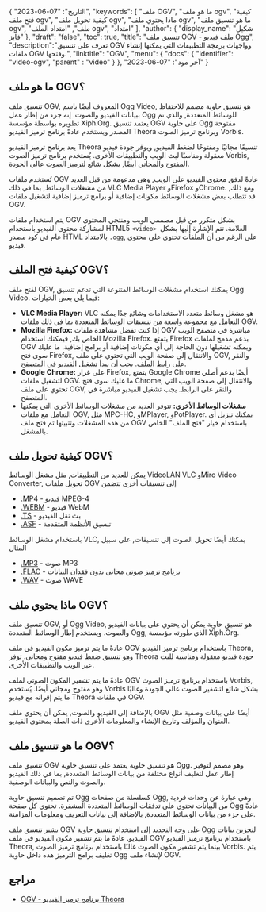 {
"التاريخ": "07-06-2023",
  "keywords": [
"ملف OGV",
"ما هو ملف ogv",
"كيفية فتح ملف ogv",
"كيفية تحويل ملف ogv",
"ماذا يحتوي ملف ogv",
"ما هو تنسيق ملف ogv",
"ملف",
"امتداد الملف ogv",
"امتداد"
],
  "author": {
"display_name": "شكيل فايز"
},
"draft": "false",
"toc": true,
"title": "تنسيق ملف OGV - ملف فيديو Ogg",
  "description":"تعرف على تنسيق OGV وواجهات برمجة التطبيقات التي يمكنها إنشاء ملفات OGV وفتحها.",
"linktitle": "OGV",
  "menu": {
    "docs": {
      "identifier": "video-ogv",
"parent" : "video"
}
},
"آخر مود": "07-06-2023"
}

## ما هو ملف OGV؟

تنسيق ملف OGV, المعروف أيضًا باسم Ogg Video, هو تنسيق حاوية مصمم للاحتفاظ ببيانات الفيديو والصوت. إنه جزء من إطار عمل Ogg للوسائط المتعددة, والذي تم تطويره بواسطة مؤسسة Xiph.Org. يعتمد تنسيق OGV على حاوية Ogg مفتوحة المصدر ويستخدم عادةً برنامج ترميز الفيديو Theora وبرنامج ترميز الصوت Vorbis.

يعد برنامج ترميز الفيديو Theora تنسيقًا مجانيًا ومفتوحًا لضغط الفيديو, ويوفر جودة فيديو معقولة ومناسبًا لبث الويب والتطبيقات الأخرى. يُستخدم برنامج ترميز الصوت Vorbis, المفتوح والمجاني أيضًا, بشكل شائع لترميز الصوت عالي الجودة.

تُستخدم ملفات OGV عادةً لدفق محتوى الفيديو على الويب, وهي مدعومة من قبل العديد من مشغلات الوسائط, بما في ذلك VLC Media Player وFirefox وChrome. ومع ذلك, قد تتطلب بعض مشغلات الوسائط مكونات إضافية أو برامج ترميز إضافية لتشغيل ملفات OGV.


يتم استخدام ملفات OGV بشكل متكرر من قبل مصممي الويب ومنتجي المحتوى لمشاركة محتوى الفيديو باستخدام HTML5 `<video> `العلامة. تتم الإشارة إليها بشكل عام في كود مصدر HTML بالامتداد `.ogg`, على الرغم من أن الملفات تحتوي على محتوى فيديو.

## كيفية فتح الملف OGV؟

لفتح ملف OGV, يمكنك استخدام مشغلات الوسائط المتنوعة التي تدعم تنسيق Ogg Video. فيما يلي بعض الخيارات:

- **VLC Media Player:** VLC هو مشغل وسائط متعدد الاستخدامات وشائع جدًا يمكنه التعامل مع مجموعة واسعة من تنسيقات الوسائط المتعددة بما في ذلك ملفات OGV.
- **Mozilla Firefox:** إذا كنت تفضل مشاهدة ملفات OGV مباشرة في متصفح الويب الخاص بك, فيمكنك استخدام Mozilla Firefox. يتمتع Firefox بدعم مدمج لملفات OGV ويمكنه تشغيلها دون الحاجة إلى أي مكونات إضافية أو برامج إضافية. ما عليك سوى فتح Firefox, والانتقال إلى صفحة الويب التي تحتوي على ملف OGV, والنقر على رابط الملف. يجب أن يبدأ تشغيل الفيديو في المتصفح.
- **Google Chrome:** على غرار Firefox, يتمتع Google Chrome أيضًا بدعم أصلي لتشغيل ملفات OGV. ما عليك سوى فتح Chrome, والانتقال إلى صفحة الويب التي تحتوي على ملف OGV, والنقر على الرابط. يجب تشغيل الفيديو مباشرة في المتصفح.
- **مشغلات الوسائط الأخرى:** تتوفر العديد من مشغلات الوسائط الأخرى التي يمكنها التعامل مع ملفات OGV, مثل MPC-HC, وMPlayer, وPotPlayer. يمكنك تنزيل أي من هذه المشغلات وتثبيتها ثم فتح ملف OGV باستخدام خيار "فتح الملف" الخاص بالمشغل.

## كيفية تحويل ملف OGV؟

يمكن للعديد من التطبيقات, مثل مشغل الوسائط VideoLAN VLC وMiro Video Converter, تحويل ملفات OGV إلى تنسيقات أخرى تتضمن

- [.MP4](/ar/video/mp4/) - فيديو MPEG-4
- [.WEBM](/ar/video/webm/) - فيديو WebM
- [.TS](/ar/video/ts/) - بث نقل الفيديو
- [.ASF](/ar/video/asf/) - تنسيق الأنظمة المتقدمة

باستخدام مشغل الوسائط VLC, يمكنك أيضًا تحويل الصوت إلى تنسيقات, على سبيل المثال

- [.MP3](/ar/audio/mp3/) - صوت MP3
- [.FLAC](/ar/audio/flac/) - برنامج ترميز صوتي مجاني بدون فقدان البيانات
- [.WAV](/ar/audio/wav/) - صوت WAVE

## ماذا يحتوي ملف OGV؟

تنسيق ملف OGV, أو Ogg Video, هو تنسيق حاوية يمكن أن يحتوي على بيانات الفيديو والصوت. ويستخدم إطار الوسائط المتعددة Ogg, الذي طورته مؤسسة Xiph.Org.

عادةً ما يتم ترميز مكون الفيديو في ملف OGV باستخدام برنامج ترميز الفيديو Theora, وهو تنسيق ضغط فيديو مفتوح ومجاني. توفر Theora جودة فيديو معقولة ومناسبة للبث عبر الويب والتطبيقات الأخرى.

عادةً ما يتم تشفير المكون الصوتي لملف OGV باستخدام برنامج ترميز الصوت Vorbis, وهو مفتوح ومجاني أيضًا. يُستخدم Vorbis بشكل شائع لتشفير الصوت عالي الجودة وغالبًا ما يتم إقرانه مع فيديو Theora في ملفات OGV.

بالإضافة إلى الفيديو والصوت, يمكن أن يحتوي ملف OGV أيضًا على بيانات وصفية مثل العنوان والمؤلف وتاريخ الإنشاء والمعلومات الأخرى ذات الصلة بمحتوى الفيديو.

## ما هو تنسيق ملف OGV؟

تنسيق ملف OGV هو تنسيق حاوية يعتمد على تنسيق حاوية Ogg. وهو مصمم لتوفير إطار عمل لتغليف أنواع مختلفة من بيانات الوسائط المتعددة, بما في ذلك الفيديو والصوت والنص والبيانات الوصفية.

تم تصميم تنسيق حاوية Ogg كسلسلة من صفحات Ogg, وهي عبارة عن وحدات فردية من البيانات تحتوي على تدفقات الوسائط المتعددة المشفرة. تحتوي كل صفحة Ogg عادةً على جزء من بيانات الوسائط المتعددة, بالإضافة إلى بيانات التعريف ومعلومات المزامنة.

يشير تنسيق ملف OGV على وجه التحديد إلى استخدام تنسيق حاوية Ogg لتخزين بيانات الفيديو. عادةً ما يتم تشفير مكون الفيديو في ملف OGV باستخدام برنامج ترميز الفيديو Theora, بينما يتم تشفير مكون الصوت غالبًا باستخدام برنامج ترميز الصوت Vorbis. يتم تغليف برامج الترميز هذه داخل حاوية Ogg لإنشاء ملف OGV.

## مراجع
* [OGV - برنامج ترميز الفيديو Theora](https://en.wikipedia.org/wiki/Theora)

